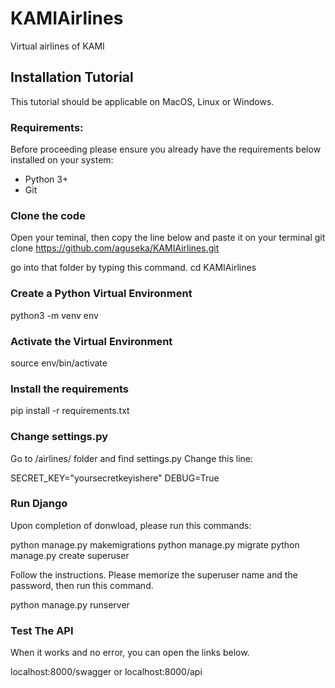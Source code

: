 # KAMIAirlines 
Virtual airlines of KAMI


## Installation Tutorial
This tutorial should be applicable on MacOS, Linux or Windows.

### Requirements:

Before proceeding please ensure you already have the requirements below installed on your system:
- Python 3+
- Git


### Clone the code

Open your teminal, then copy the line below and paste it on your terminal
git clone https://github.com/aguseka/KAMIAirlines.git

go into that folder by typing this command.
cd KAMIAirlines

### Create a Python Virtual Environment

python3 -m venv env


### Activate the Virtual Environment

source env/bin/activate


### Install the requirements

pip install -r requirements.txt


### Change settings.py

Go to /airlines/ folder and find settings.py
Change this line:

SECRET_KEY="yoursecretkeyishere"
DEBUG=True

###  Run Django

Upon completion of donwload, please run this commands:

python manage.py makemigrations
python manage.py migrate
python manage.py create superuser

Follow the instructions. Please memorize the superuser name and the password, then run this command.

python manage.py runserver 



### Test The API
When it works and no error, you can open the links below.

localhost:8000/swagger or
localhost:8000/api


